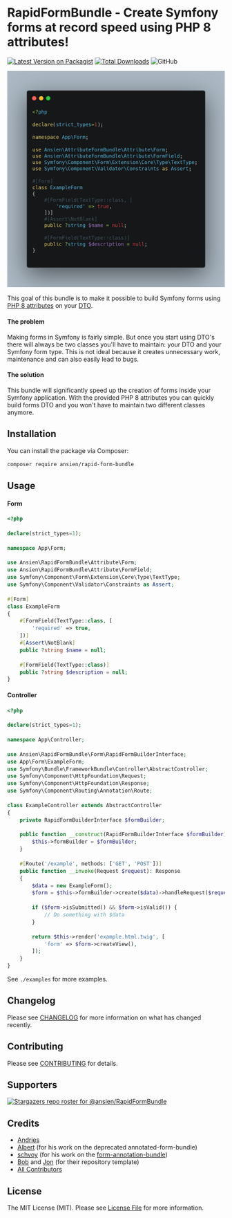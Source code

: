 # RapidFormBundle - Create Symfony forms at record speed using PHP 8 attributes!

[comment]: <> (![GitHub Workflow Status &#40;branch&#41;]&#40;https://img.shields.io/github/workflow/status/ansien/RapidFormBundle/Tests/master?label=Tests&logo=Tests&#41;)
[![Latest Version on Packagist](https://img.shields.io/packagist/v/ansien/rapid-form-bundle.svg)](https://packagist.org/packages/ansien/rapid-form-bundle)
[![Total Downloads](https://img.shields.io/packagist/dt/ansien/rapid-form-bundle.svg)](https://packagist.org/packages/ansien/rapid-form-bundle)
![GitHub](https://img.shields.io/github/license/ansien/RapidFormBundle)

![Example](https://raw.githubusercontent.com/ansien/RapidFormBundle/master/.github/readme_example.png)

This goal of this bundle is to make it possible to build Symfony forms using [PHP 8 attributes](https://stitcher.io/blog/attributes-in-php-8) on your [DTO](https://blog.martinhujer.cz/symfony-forms-with-request-objects/).

#### The problem
Making forms in Symfony is fairly simple. But once you start using DTO's there will always be two classes you'll have to maintain: 
your DTO and your Symfony form type. This is not ideal because it creates unnecessary work, maintenance and can also easily lead to bugs.

#### The solution
This bundle will significantly speed up the creation of forms inside your Symfony application. With the provided PHP 8 
attributes you can quickly build forms DTO and you won't have to maintain two different classes anymore.

## Installation
You can install the package via Composer:

```bash
composer require ansien/rapid-form-bundle
```

## Usage

#### Form
```php
<?php

declare(strict_types=1);

namespace App\Form;

use Ansien\RapidFormBundle\Attribute\Form;
use Ansien\RapidFormBundle\Attribute\FormField;
use Symfony\Component\Form\Extension\Core\Type\TextType;
use Symfony\Component\Validator\Constraints as Assert;

#[Form]
class ExampleForm
{
    #[FormField(TextType::class, [
        'required' => true,
    ])]
    #[Assert\NotBlank]
    public ?string $name = null;

    #[FormField(TextType::class)]
    public ?string $description = null;
}
```

#### Controller

```php
<?php

declare(strict_types=1);

namespace App\Controller;

use Ansien\RapidFormBundle\Form\RapidFormBuilderInterface;
use App\Form\ExampleForm;
use Symfony\Bundle\FrameworkBundle\Controller\AbstractController;
use Symfony\Component\HttpFoundation\Request;
use Symfony\Component\HttpFoundation\Response;
use Symfony\Component\Routing\Annotation\Route;

class ExampleController extends AbstractController
{
    private RapidFormBuilderInterface $formBuilder;

    public function __construct(RapidFormBuilderInterface $formBuilder) {
        $this->formBuilder = $formBuilder;
    }

    #[Route('/example', methods: ['GET', 'POST'])]
    public function __invoke(Request $request): Response
    {
        $data = new ExampleForm();
        $form = $this->formBuilder->create($data)->handleRequest($request);

        if ($form->isSubmitted() && $form->isValid()) {
            // Do something with $data
        }
        
        return $this->render('example.html.twig', [
            'form' => $form->createView(),
        ]);
    }
}
```

See `./examples` for more examples.

## Changelog
Please see [CHANGELOG](CHANGELOG.md) for more information on what has changed recently.

## Contributing
Please see [CONTRIBUTING](.github/CONTRIBUTING.md) for details.

## Supporters
[![Stargazers repo roster for @ansien/RapidFormBundle](https://reporoster.com/stars/ansien/RapidFormBundle)](https://github.com/ansien/RapidFormBundle/stargazers)

## Credits
- [Andries](https://github.com/ansien)
- [Albert](https://github.com/abbert) (for his work on the deprecated annotated-form-bundle)
- [schvoy](https://github.com/schvoy) (for his work on the [form-annotation-bundle](https://github.com/eightmarq/form-annotation-bundle))
- [Bob](https://github.com/madebybob) and [Jon](https://github.com/jonmldr) (for their repository template)
- [All Contributors](../../contributors)

## License

The MIT License (MIT). Please see [License File](LICENSE.md) for more information.
